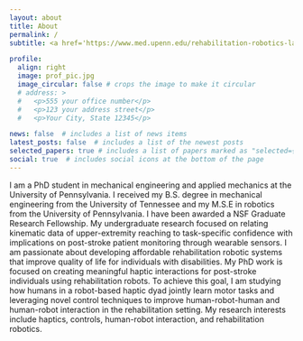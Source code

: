 ```yaml
---
layout: about
title: About
permalink: /
subtitle: <a href='https://www.med.upenn.edu/rehabilitation-robotics-lab/'>Rehabilitation Robotics Lab</a> | GRASP Lab | University of Pennsylvania

profile:
  align: right
  image: prof_pic.jpg
  image_circular: false # crops the image to make it circular
  # address: >
  #   <p>555 your office number</p>
  #   <p>123 your address street</p>
  #   <p>Your City, State 12345</p>

news: false  # includes a list of news items
latest_posts: false  # includes a list of the newest posts
selected_papers: true # includes a list of papers marked as "selected={true}"
social: true  # includes social icons at the bottom of the page
---
```


I am a PhD student in mechanical engineering and applied mechanics at the University of Pennsylvania. I received my B.S. degree in mechanical engineering from the University of Tennessee and my M.S.E in robotics from the University of Pennsylvania. I have been awarded a NSF Graduate Research Fellowship. My undergraduate research focused on relating kinematic data of upper-extremity reaching to task-specific confidence with implications on post-stroke patient monitoring through wearable sensors. I am passionate about developing affordable rehabilitation robotic systems that improve quality of life for individuals with disabilities. My PhD work is focused on creating meaningful haptic interactions for post-stroke individuals using rehabilitation robots. To achieve this goal, I am studying how humans in a robot-based haptic dyad jointly learn motor tasks and leveraging novel control techniques to improve human-robot-human and human-robot interaction in the rehabilitation setting. My research interests include haptics, controls, human-robot interaction, and rehabilitation robotics.

<!-- Write your biography here. Tell the world about yourself. Link to your favorite [subreddit](http://reddit.com). You can put a picture in, too. The code is already in, just name your picture `prof_pic.jpg` and put it in the `img/` folder. -->

<!-- Put your address / P.O. box / other info right below your picture. You can also disable any of these elements by editing `profile` property of the YAML header of your `_pages/about.md`. Edit `_bibliography/papers.bib` and Jekyll will render your [publications page](/al-folio/publications/) automatically. -->

<!-- Link to your social media connections, too. This theme is set up to use [Font Awesome icons](http://fortawesome.github.io/Font-Awesome/) and [Academicons](https://jpswalsh.github.io/academicons/), like the ones below. Add your Facebook, Twitter, LinkedIn, Google Scholar, or just disable all of them. -->
